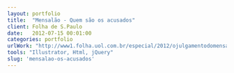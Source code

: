 ```yaml
---
layout: portfolio
title:  "Mensalão - Quem são os acusados"
client: Folha de S.Paulo
date:   2012-07-15 00:01:00
categories: portfolio
urlWork: "http://www1.folha.uol.com.br/especial/2012/ojulgamentodomensalao/ojulgamento/os_acusados.shtml"
tools: "Illustrator, Html, jQuery"
slug: 'mensalao-os-acusados'
---
```

